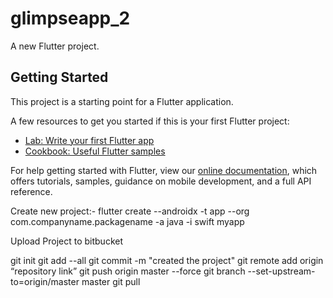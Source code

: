 # glimpseapp_2

A new Flutter project.

## Getting Started

This project is a starting point for a Flutter application.

A few resources to get you started if this is your first Flutter project:

- [Lab: Write your first Flutter app](https://flutter.dev/docs/get-started/codelab)
- [Cookbook: Useful Flutter samples](https://flutter.dev/docs/cookbook)

For help getting started with Flutter, view our
[online documentation](https://flutter.dev/docs), which offers tutorials,
samples, guidance on mobile development, and a full API reference.

Create new project:-
flutter create --androidx -t app --org com.companyname.packagename -a java -i swift myapp

Upload Project to bitbucket

git init
git add --all
git commit -m "created the project"
git remote add origin “repository link”
git push origin master --force
git branch --set-upstream-to=origin/master master
git pull

